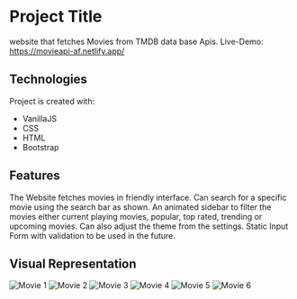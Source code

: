 # Project Title

website that fetches Movies from TMDB data base Apis.
Live-Demo: https://movieapi-af.netlify.app/

## Technologies

Project is created with:

- VanillaJS
- CSS
- HTML
- Bootstrap

## Features
The Website fetches movies in friendly interface. Can search for a specific movie using the search bar as shown. An animated sidebar to filter the movies either current playing movies, popular, top rated, trending or upcoming movies. Can also adjust the theme from the settings. Static Input Form with validation to be used in the future.

## Visual Representation
![Movie 1](https://user-images.githubusercontent.com/93868173/196006643-ca231926-1441-47a3-959f-c28889dcb2ad.png)
![Movie 2](https://user-images.githubusercontent.com/93868173/196006659-a54486c4-fa7e-4b97-8018-42645b3883cc.png)
![Movie 3](https://user-images.githubusercontent.com/93868173/196006662-8d0a7836-3758-43f7-b3cb-43b80a379466.png)
![Movie 4](https://user-images.githubusercontent.com/93868173/196006669-a8991d1a-c27a-47f6-8d4a-7831cbf938a3.png)
![Movie 5](https://user-images.githubusercontent.com/93868173/196006672-5e4f2939-cb2e-4a7d-94a5-a4a150811579.png)
![Movie 6](https://user-images.githubusercontent.com/93868173/196006677-9accfa46-9e3b-4076-ab28-5a27a4e6ab98.png)







